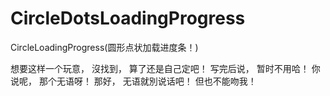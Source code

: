 
# CircleDotsLoadingProgress

CircleLoadingProgress(圆形点状加载进度条！)

想要这样一个玩意， 沒找到， 算了还是自己定吧！ 写完后说， 暂时不用哈！ 你说呢， 那个无语呀！ 那好， 无语就別说话吧！ 但也不能吻我！


